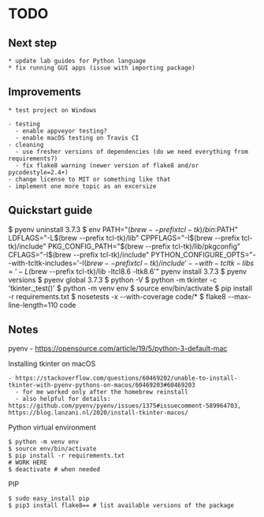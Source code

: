 # TODO

## Next step

    * update lab guides for Python language
    * fix running GUI apps (issue with importing package)

## Improvements

    * test project on Windows

    - testing
      - enable appveyor testing?
      - enable macOS testing on Travis CI
    - cleaning
      - use fresher versions of dependencies (do we need everything from requirements?)
      - fix flake8 warning (newer version of flake8 and/or pycodestyle=2.4+)
    - change license to MIT or something like that
    - implement one more topic as an excersize

## Quickstart guide

  $ pyenv uninstall 3.7.3
  $ env   PATH="$(brew --prefix tcl-tk)/bin:$PATH"   LDFLAGS="-L$(brew --prefix tcl-tk)/lib"   CPPFLAGS="-I$(brew --prefix tcl-tk)/include"   PKG_CONFIG_PATH="$(brew --prefix tcl-tk)/lib/pkgconfig"   CFLAGS="-I$(brew --prefix tcl-tk)/include"   PYTHON_CONFIGURE_OPTS="--with-tcltk-includes='-I$(brew --prefix tcl-tk)/include' --with-tcltk-libs='-L$(brew --prefix tcl-tk)/lib -ltcl8.6 -ltk8.6'"   pyenv install 3.7.3
  $ pyenv versions
  $ pyenv global 3.7.3
  $ python -V
  $ python -m tkinter -c 'tkinter._test()'
  $ python -m venv env
  $ source env/bin/activate
  $ pip install -r requirements.txt
  $ nosetests -x --with-coverage code/*
  $ flake8 --max-line-length=110 code

## Notes

pyenv
    - https://opensource.com/article/19/5/python-3-default-mac

Installing tkinter on macOS

    - https://stackoverflow.com/questions/60469202/unable-to-install-tkinter-with-pyenv-pythons-on-macos/60469203#60469203
      - for me worked only after the homebrew reinstall
      - also helpful for details: https://github.com/pyenv/pyenv/issues/1375#issuecomment-589964703, https://blog.lanzani.nl/2020/install-tkinter-macos/

Python virtual environment

    $ python -m venv env
    $ source env/bin/activate
    $ pip install -r requirements.txt
    # WORK HERE
    $ deactivate # when needed

PIP

    $ sudo easy_install pip
    $ pip3 install flake8== # list available versions of the package
